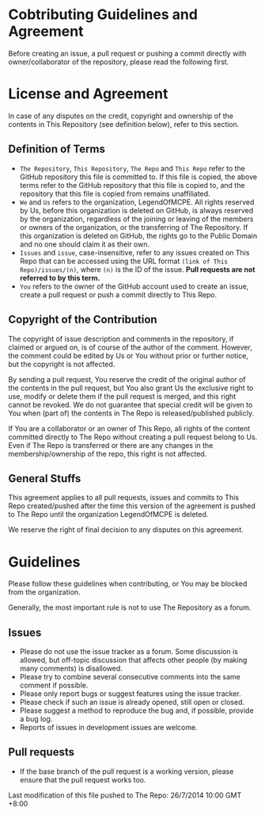 Cobtributing Guidelines and Agreement
===
Before creating an issue, a pull request or pushing a commit directly with owner/collaborator of the repository, please read the following first.

# License and Agreement
In case of any disputes on the credit, copyright and ownership of the contents in This Repository (see definition below), refer to this section.

## Definition of Terms
* `The Repository`, `This Repository`, `The Repo` and `This Repo` refer to the GitHub repository this file is committed to. If this file is copied, the above terms refer to the GitHub repository that this file is copied to, and the repository that this file is copied from remains unaffiliated.
* `We` and `Us` refers to the organization, LegendOfMCPE. All rights reserved by Us, before this organization is deleted on GitHub, is always reserved by the organization, regardless of the joining or leaving of the members or owners of the organization, or the transferring of The Repository. If this organization is deleted on GitHub, the rights go to the Public Domain and no one should claim it as their own.
* `Issues` and `issue`, case-insensitive, refer to any issues created on This Repo that can be accessed using the URL format `(link of This Repo)/issues/(n)`, where `(n)` is the ID of the issue. **Pull requests are not referred to by this term.**
* `You` refers to the owner of the GitHub account used to create an issue, create a pull request or push a commit directly to This Repo.

## Copyright of the Contribution
The copyright of issue description and comments in the repository, if claimed or argued on, is of course of the author of the comment. However, the comment could be edited by Us or You without prior or further notice, but the copyright is not affected.

By sending a pull request, You reserve the credit of the original author of the contents in the pull request, but You also grant Us the exclusive right to use, modify or delete them if the pull request is merged, and this right cannot be revoked. We do not guarantee that special credit will be given to You when (part of) the contents in The Repo is released/published publicly.

If You are a collaborator or an owner of This Repo, all rights of the content committed directly to The Repo without creating a pull request belong to Us. Even if The Repo is transferred or there are any changes in the membership/ownership of the repo, this right is not affected.

## General Stuffs
This agreement applies to all pull requests, issues and commits to This Repo created/pushed after the time this version of the agreement is pushed to The Repo until the organization LegendOfMCPE is deleted.

We reserve the right of final decision to any disputes on this agreement.

# Guidelines
Please follow these guidelines when contributing, or You may be blocked from the organization.

Generally, the most important rule is not to use The Repository as a forum.

## Issues
* Please do not use the issue tracker as a forum. Some discussion is allowed, but off-topic discussion that affects other people (by making many comments) is disallowed.
* Please try to combine several consecutive comments into the same comment if possible.
* Please only report bugs or suggest features using the issue tracker.
* Please check if such an issue is already opened, still open or closed.
* Please suggest a method to reproduce the bug and, if possible, provide a bug log.
* Reports of issues in development issues are welcome.

## Pull requests
* If the base branch of the pull request is a working version, please ensure that the pull request works too.

Last modification of this file pushed to The Repo: 26/7/2014 10:00 GMT +8:00
